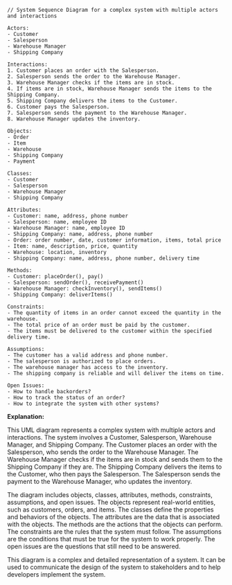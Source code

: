```
// System Sequence Diagram for a complex system with multiple actors and interactions

Actors:
- Customer
- Salesperson
- Warehouse Manager
- Shipping Company

Interactions:
1. Customer places an order with the Salesperson.
2. Salesperson sends the order to the Warehouse Manager.
3. Warehouse Manager checks if the items are in stock.
4. If items are in stock, Warehouse Manager sends the items to the Shipping Company.
5. Shipping Company delivers the items to the Customer.
6. Customer pays the Salesperson.
7. Salesperson sends the payment to the Warehouse Manager.
8. Warehouse Manager updates the inventory.

Objects:
- Order
- Item
- Warehouse
- Shipping Company
- Payment

Classes:
- Customer
- Salesperson
- Warehouse Manager
- Shipping Company

Attributes:
- Customer: name, address, phone number
- Salesperson: name, employee ID
- Warehouse Manager: name, employee ID
- Shipping Company: name, address, phone number
- Order: order number, date, customer information, items, total price
- Item: name, description, price, quantity
- Warehouse: location, inventory
- Shipping Company: name, address, phone number, delivery time

Methods:
- Customer: placeOrder(), pay()
- Salesperson: sendOrder(), receivePayment()
- Warehouse Manager: checkInventory(), sendItems()
- Shipping Company: deliverItems()

Constraints:
- The quantity of items in an order cannot exceed the quantity in the warehouse.
- The total price of an order must be paid by the customer.
- The items must be delivered to the customer within the specified delivery time.

Assumptions:
- The customer has a valid address and phone number.
- The salesperson is authorized to place orders.
- The warehouse manager has access to the inventory.
- The shipping company is reliable and will deliver the items on time.

Open Issues:
- How to handle backorders?
- How to track the status of an order?
- How to integrate the system with other systems?

```

**Explanation:**

This UML diagram represents a complex system with multiple actors and interactions. The system involves a Customer, Salesperson, Warehouse Manager, and Shipping Company. The Customer places an order with the Salesperson, who sends the order to the Warehouse Manager. The Warehouse Manager checks if the items are in stock and sends them to the Shipping Company if they are. The Shipping Company delivers the items to the Customer, who then pays the Salesperson. The Salesperson sends the payment to the Warehouse Manager, who updates the inventory.

The diagram includes objects, classes, attributes, methods, constraints, assumptions, and open issues. The objects represent real-world entities, such as customers, orders, and items. The classes define the properties and behaviors of the objects. The attributes are the data that is associated with the objects. The methods are the actions that the objects can perform. The constraints are the rules that the system must follow. The assumptions are the conditions that must be true for the system to work properly. The open issues are the questions that still need to be answered.

This diagram is a complex and detailed representation of a system. It can be used to communicate the design of the system to stakeholders and to help developers implement the system.